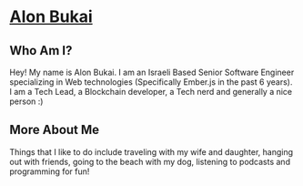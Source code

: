 # [Alon Bukai](http://alonbukai.com/)

## Who Am I?

Hey! My name is Alon Bukai.
I am an Israeli Based Senior Software Engineer specializing in Web technologies (Specifically Ember.js in the past 6 years).
I am a Tech Lead, a Blockchain developer, a Tech nerd and generally a nice person :)

## More About Me

Things that I like to do include traveling with my wife and daughter, hanging out with friends, going to the beach with my dog, listening to podcasts and programming for fun!
